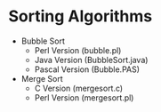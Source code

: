 # Sorting Algorithms
- Bubble Sort
  - Perl Version (bubble.pl)
  - Java Version (BubbleSort.java)
  - Pascal Version (Bubble.PAS)
- Merge Sort
  - C Version (mergesort.c)
  - Perl Version (mergesort.pl)
